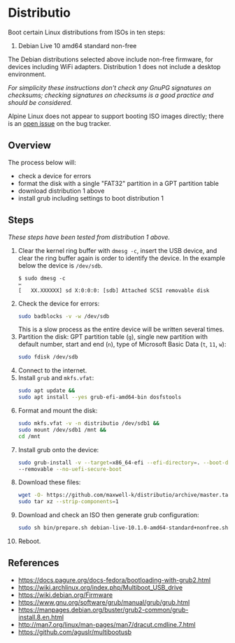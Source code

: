 # Distributio

Boot certain Linux distributions from ISOs in ten steps:

1. Debian Live 10 amd64 standard non-free

The Debian distributions selected above include non-free firmware, for devices
including WiFi adapters. Distribution 1 does not include a desktop environment.

_For simplicity these instructions don't check any GnuPG signatures on
checksums; checking signatures on checksums is a good practice and should be
considered._

Alpine Linux does not appear to support booting ISO images directly; there is an
[open issue] on the bug tracker.

[open issue]: https://redmine.alpinelinux.org/issues/5384

## Overview

The process below will:

- check a device for errors
- format the disk with a single "FAT32" partition in a GPT partition table
- download distribution 1 above
- install grub including settings to boot distribution 1

## Steps

_These steps have been tested from distribution 1 above._

1. Clear the kernel ring buffer with `dmesg -c`, insert the USB device, and
   clear the ring buffer again is order to identify the device. In the example
   below the device is `/dev/sdb`.
   ```
   $ sudo dmesg -c
   ✂
   [   XX.XXXXXX] sd X:0:0:0: [sdb] Attached SCSI removable disk
   ```
2. Check the device for errors:
   ```sh
   sudo badblocks -v -w /dev/sdb
   ```
   This is a slow process as the entire device will be written several times.
3. Partition the disk: GPT partition table (`g`), single new partition with
   default number, start and end (`n`), type of Microsoft Basic Data (`t`, `11`,
   `w`):
   ```sh
   sudo fdisk /dev/sdb
   ```
4. Connect to the internet.
5. Install `grub` and `mkfs.vfat`:
   ```sh
   sudo apt update &&
   sudo apt install --yes grub-efi-amd64-bin dosfstools
   ```
6. Format and mount the disk:
   ```sh
   sudo mkfs.vfat -v -n distributio /dev/sdb1 &&
   sudo mount /dev/sdb1 /mnt &&
   cd /mnt
   ```
7. Install grub onto the device:
   ```sh
   sudo grub-install -v --target=x86_64-efi --efi-directory=. --boot-directory=.
   --removable --no-uefi-secure-boot
   ```
8. Download these files:
   ```sh
   wget -O- https://github.com/maxwell-k/distributio/archive/master.tar.gz |
   sudo tar xz --strip-components=1
   ```
9. Download and check an ISO then generate grub configuration:
   ```sh
   sudo sh bin/prepare.sh debian-live-10.1.0-amd64-standard+nonfree.sh
   ```
10. Reboot.

## References

- <https://docs.pagure.org/docs-fedora/bootloading-with-grub2.html>
- <https://wiki.archlinux.org/index.php/Multiboot_USB_drive>
- <https://wiki.debian.org/Firmware>
- <https://www.gnu.org/software/grub/manual/grub/grub.html>
- <https://manpages.debian.org/buster/grub2-common/grub-install.8.en.html>
- <http://man7.org/linux/man-pages/man7/dracut.cmdline.7.html>
- <https://github.com/aguslr/multibootusb>
